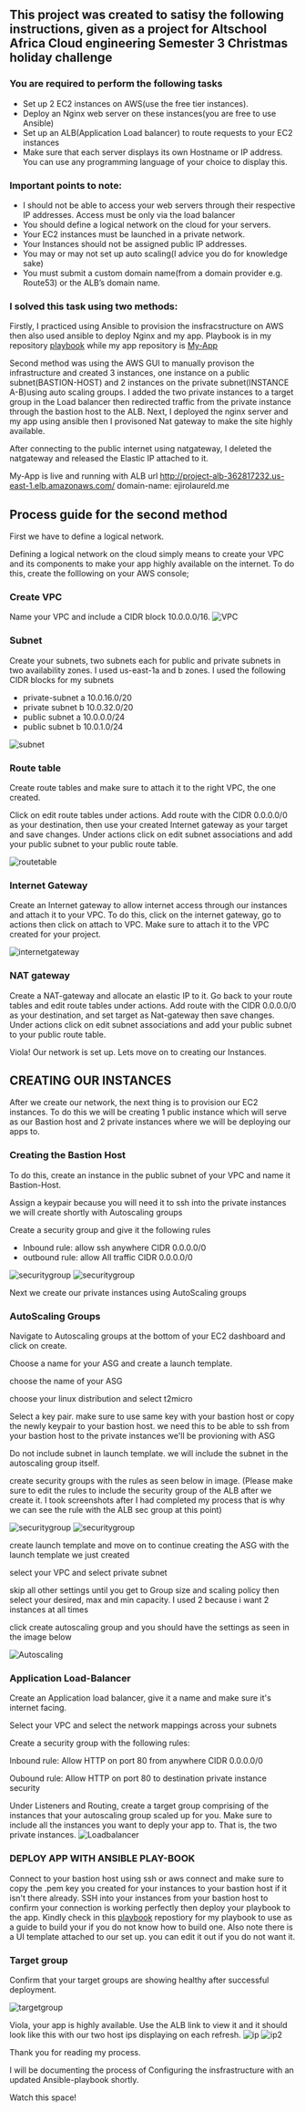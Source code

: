 ## This project was created to satisy the following instructions, given as a project for Altschool Africa Cloud engineering Semester 3 Christmas holiday challenge


### You are required to perform the following tasks

- Set up 2 EC2 instances on AWS(use the free tier instances).
- Deploy an Nginx web server on these instances(you are free to use Ansible)
- Set up an ALB(Application Load balancer) to route requests to your EC2 instances
- Make sure that each server displays its own Hostname or IP address. You can use any programming language of your choice to display this.

### Important points to note:

- I should not be able to access your web servers through their respective IP addresses. Access must be only via the load balancer
- You should define a logical network on the cloud for your servers.
- Your EC2 instances must be launched in a private network.
- Your Instances should not be assigned public IP addresses.
- You may or may not set up auto scaling(I advice you do for knowledge sake)
- You must submit a custom domain name(from a domain provider e.g. Route53) or the ALB’s domain name.





### I solved this task using two methods:
Firstly, I practiced using Ansible to provision the insfracstructure on AWS then also used ansible to deploy Nginx and my app. Playbook is in my repository
[playbook](https://github.com/EjiroLaurelD/altschool-cloud-exercises/tree/master/semester3-exercises/hostname/AWS-Ansible)   while my app repository is [My-App](https://github.com/EjiroLaurelD/hostname-project)                                               

Second method was using the AWS GUI to manually provison the infrastructure  and created 3 instances, one instance on a public subnet(BASTION-HOST) and 2 instances on the private subnet(INSTANCE A-B)using auto scaling groups. I added the two private instances to a target group in the Load balancer then redirected traffic from the private instance  through the bastion host to the ALB. Next, I deployed the nginx server and my app using ansible then I provisoned Nat gateway to make the site highly available. 

After connecting to the public internet using natgateway, I deleted the natgateway and released the Elastic IP attached to it.

My-App is live and running with ALB url http://project-alb-362817232.us-east-1.elb.amazonaws.com/
 domain-name: ejirolaureld.me
 
 
## Process guide for the second method

First we have to define a logical network.

Defining a logical network on the cloud simply means to create your  VPC and its components to make your app highly available on the internet. To do this, create the folllowing on your AWS console;
 
### Create VPC
Name your VPC and include a CIDR block 10.0.0.0/16.
![VPC](../hostname//vpc.png)

### Subnet
 Create your subnets, two subnets each  for public and private subnets in two availability zones. I used us-east-1a and b zones. 
I used the following CIDR blocks for my subnets  
- private-subnet a  10.0.16.0/20
- private subnet b 10.0.32.0/20
- public subnet a 10.0.0.0/24
- public subnet b 10.0.1.0/24


![subnet](../hostname/subnets.png)

### Route table
Create route tables and make sure to attach it to the right VPC, the one created.

Click on edit route tables under actions. Add route with the CIDR 0.0.0.0/0  as your destination, then use your created Internet gateway as your target and save changes. Under actions click on edit subnet associations and add your public subnet to your public route table. 

![routetable](../hostname/route-table.png)


### Internet Gateway
Create an Internet gateway to allow internet access through our instances and attach it to your VPC. To do this, click on the internet gateway, go to actions then click on attach to VPC. Make sure to attach it to the VPC created for your project.

![internetgateway](../hostname/igw.png)

### NAT gateway
Create a NAT-gateway and allocate  an elastic IP to it. Go back to your route tables and edit route tables under actions. Add route with the CIDR 0.0.0.0/0  as your destination, and set target as Nat-gateway then  save changes.
Under actions click on edit subnet associations and add your public subnet to your public route table.

Viola! Our network is set up.
Lets move on to creating our Instances.

## CREATING OUR INSTANCES
After we create our network, the next thing is to provision our EC2 instances. To do this we will be creating 1 public instance which will serve as our Bastion host and 2 private instances where we will be deploying our apps to.

### Creating the Bastion Host
To do this, create an instance in the public subnet of your VPC and name it Bastion-Host.

Assign a keypair because you will need it to ssh into the private instances we will create shortly with Autoscaling groups

Create a security group and give it the following rules 

- Inbound rule: allow ssh  anywhere CIDR 0.0.0.0/0
- outbound rule: allow All traffic CIDR 0.0.0.0/0

![securitygroup](../hostname/bhsgin.png)
![securitygroup](../hostname/bhout.png)

Next we create our private instances using AutoScaling groups

### AutoScaling Groups

Navigate to Autoscaling groups at the bottom of your EC2 dashboard and click on create.

Choose a name for your ASG and create a launch template.

choose the name of your ASG

choose your linux distribution and select t2micro

Select a key pair. make sure to use same key with your bastion host or copy the newly keypair to your bastion host. we need this to be able to ssh from your bastion host to the private instances we'll be provioning with ASG

Do not include subnet in launch template. we will include the subnet in the autoscaling group itself.

create security groups with the rules as seen below in image. (Please make sure to edit the rules to include the security group of the ALB after we create it. I took screenshots after I had completed my process  that is why we can see the rule with the ALB sec group at this point)

![securitygroup](../hostname/sg-in.png)
![securitygroup](../hostname/sg-out.png)

create launch template and move on to continue creating the ASG with the launch template we just created

select your VPC and select private subnet

skip all other settings until you get to Group size and scaling policy then select your desired, max and min capacity. I used 2 because i want 2 instances at all times

click create autoscaling group and you should have the settings as seen in the image below

![Autoscaling](../hostname/autoscaling.png)



### Application Load-Balancer
Create an Application load balancer, give it a name and make sure it's internet facing.

Select your VPC and select the network mappings across your subnets

Create a security group with the following rules:

Inbound rule: Allow HTTP on port 80 from anywhere CIDR 0.0.0.0/0

Oubound rule: Allow HTTP on port 80 to destination private instance security

Under Listeners and Routing, create a target group comprising of the instances that your autoscaling group scaled up for you. Make sure to include all the instances you want to deply your app to. That is, the two private instances. 
![Loadbalancer](../hostname/lb.png)

### DEPLOY APP WITH ANSIBLE PLAY-BOOK

Connect to your bastion host using ssh or aws connect and make sure to copy the .pem key you created for your instances to your bastion host if it isn't there already. SSH into your instances from your bastion host to confirm your connection is working perfectly then deploy your playbook to the app.
Kindly check in this [playbook](https://github.com/EjiroLaurelD/altschool-cloud-exercises/tree/master/semester3-exercises/hostname) repostiory for my playbook to use as a guide to build your if you do not know how to build one.
Also note there is a UI template attached to our set up. you can edit it out if you do not want it.

### Target group
Confirm that your target groups are showing healthy after successful deployment. 

![targetgroup](../hostname/target-group.png)


Viola, your app is highly available. Use the ALB link to view it and it should look like this with our two host ips displaying on each refresh.
![ip](../hostname/ip1.png)
![ip2](../hostname/ip2.png)


Thank you for reading my process.

I will be documenting the process of Configuring the insfrastructure with an updated Ansible-playbook shortly. 

Watch this space!
